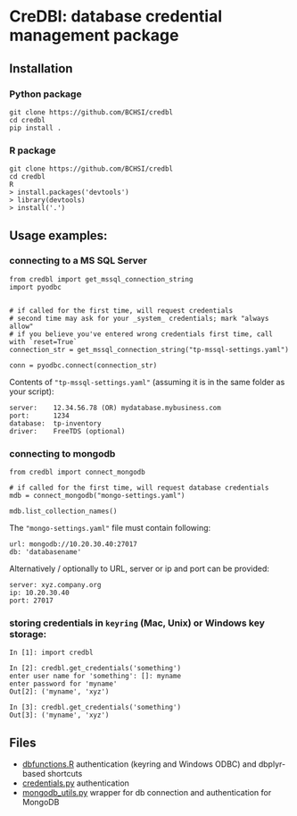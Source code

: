 # CreDBl: database credential management package

## Installation

### Python package

    git clone https://github.com/BCHSI/credbl
    cd credbl
    pip install .

### R package

    git clone https://github.com/BCHSI/credbl
    cd credbl
    R
    > install.packages('devtools')
    > library(devtools)
    > install('.')

    
## Usage examples:

### connecting to a MS SQL Server

    from credbl import get_mssql_connection_string
    import pyodbc
    

    # if called for the first time, will request credentials
    # second time may ask for your _system_ credentials; mark "always allow"
    # if you believe you've entered wrong credentials first time, call with `reset=True`
    connection_str = get_mssql_connection_string("tp-mssql-settings.yaml")
    
    conn = pyodbc.connect(connection_str)
    
Contents of `"tp-mssql-settings.yaml"` (assuming it is in the same folder as your script):

    server:    12.34.56.78 (OR) mydatabase.mybusiness.com
    port:      1234
    database:  tp-inventory
    driver:    FreeTDS (optional)

### connecting to mongodb

    from credbl import connect_mongodb
    
    # if called for the first time, will request database credentials
    mdb = connect_mongodb("mongo-settings.yaml")
    
    mdb.list_collection_names()
    
The `"mongo-settings.yaml"` file must contain following:

    url: mongodb://10.20.30.40:27017
    db: 'databasename'

Alternatively / optionally to URL, server or ip and port can be provided:

    server: xyz.company.org
    ip: 10.20.30.40
    port: 27017

    
### storing credentials in `keyring` (Mac, Unix) or Windows key storage:

    In [1]: import credbl

    In [2]: credbl.get_credentials('something')
    enter user name for 'something': []: myname
    enter password for 'myname'
    Out[2]: ('myname', 'xyz')

    In [3]: credbl.get_credentials('something')
    Out[3]: ('myname', 'xyz')
    

## Files

- [dbfunctions.R](dbfunctions.R) authentication (keyring and Windows ODBC) and dbplyr-based shortcuts
- [credentials.py](credbl/credentials.py) authentication
- [mongodb_utils.py](credbl/mongodb_utils.py) wrapper for db connection and authentication for MongoDB
